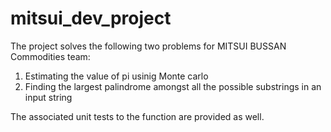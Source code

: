 # mitsui_dev_project
The project solves the following two problems for MITSUI BUSSAN Commodities team:
1. Estimating the value of pi usinig Monte carlo
2. Finding the largest palindrome amongst all the possible substrings in an input string

The associated unit tests to the function are provided as well.  
